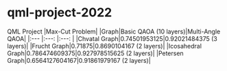 # qml-project-2022
QML Project
|Max-Cut Problem|
|Graph|Basic QAOA (10 layers)|Multi-Angle QAOA|
|:---  |:---: |:---: |
|Chvatal Graph|0.74501953125|0.92021484375 (3 layers)|
|Frucht Graph|0.71875|0.8690104167 (2 layers)|
|Icosahedral Graph|0.786474609375|0.927978515625 (2 layers)| 
|Petersen Graph|0.6564127604167|0.91861979167 (2 layers)|
